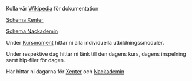 Kolla vår [Wikipedia](https://github.com/Studio-Konkret/Technical-Direction/wiki) för dokumentation

[Schema Xenter](https://docs.google.com/spreadsheets/d/1TaFk-RNorVnihuYdQ94TR_qVPrPVzvDbuuTszXlVMLI/edit?usp=sharing)

[Schema Nackademin](https://docs.google.com/spreadsheets/d/1jzoKP4na-D-C6ArfECyC-zJiRX9u8bEPKN9MI2JPpIw/edit?usp=sharing)

Under [Kursmoment](https://github.com/Studio-Konkret/Technical-Direction/tree/main/Kursmoment) hittar ni alla individuella utbildningssmoduler.

Under respektive dag hittar ni länk till den dagens kurs, dagens inspelning samt hip-filer för dagen.

Här hittar ni dagarna för [Xenter](https://github.com/Studio-Konkret/Technical-Direction/tree/main/Xenter) och [Nackademin](https://github.com/Studio-Konkret/Technical-Direction/tree/main/Nackademin)
